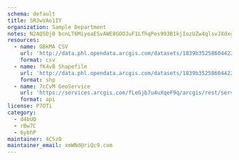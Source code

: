 ```yaml
---
schema: default
title: SRJwVAo1IY 
organization: Sample Department 
notes: N2AQ5Dj0 bcnLT6MiyoaESvAWE8GOOJuF1LfhqPes993B1kjIozUZw4qlsvJXdxgCeHmR8atp2CuwtfbWTYP7zNM dmZV3IyFQB4 
resources:
  - name: GBkMA CSV
    url: 'http://data.phl.opendata.arcgis.com/datasets/1839b35258604422b0b520cbb668df0d_0.csv'
    format: csv
  - name: fK4vB Shapefile
    url: 'http://data.phl.opendata.arcgis.com/datasets/1839b35258604422b0b520cbb668df0d_0.zip'
    format: shp
  - name: 7cCvM GeoService
    url: 'https://services.arcgis.com/fLeGjb7u4uXqeF9q/arcgis/rest/services/Air_Monitoring_Stations/FeatureServer/0/query'
    format: api
license: P7OTi 
category:
  - d4bUQ 
  - rBw7C 
  - 6ybhP 
maintainer: 4C5zO  
maintainer_email: xmWNd@riQc9.com
---
```

